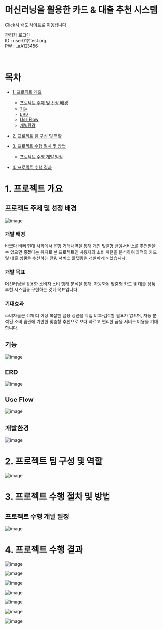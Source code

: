 # 머신러닝을 활용한 카드 & 대출 추천 시스템

<a href="https://cis-pintech.onedu.blue/" target="_blank">Click시 배포 사이트로 이동됩니다</a>

<span>
관리자 로그인<br>
ID : user01@test.org<br>
PW : _aA123456<br>
</span>
<br>
<br>

# 목차

- [1. 프로젝트 개요](#1-프로젝트-개요)
    * [프로젝트 주제 및 선정 배경](#프로젝트-주제-및-선정-배경)
    * [기능](#기능)
    * [ERD](#ERD)
    * [Use Flow](#Use-Flow)
    * [개발환경](#개발환경)
- [2. 프로젝트 팀 구성 및 역할](#2-프로젝트-팀-구성-및-역할)

- [3. 프로젝트 수행 절차 및 방법](#3-프로젝트-수행-절차-및-방법)
    * [프로젝트 수행 개발 일정](#프로젝트-수행-개발-일정)
- [4. 프로젝트 수행 결과](#4-프로젝트-수행-결과)


# 1. 프로젝트 개요

## 프로젝트 주제 및 선정 배경

![image](https://github.com/user-attachments/assets/d35f3acf-6076-4b12-8e5b-6848f059ada5)

### 개발 배경

바쁘다 바빠 현대 사회에서 은행 거래내역을 통해 개인 맞춤형 금융서비스를 추천받을 수 있으면 좋겠다는 취지로 본 프로젝트인 사용자의 소비 패턴을 분석하여 최적의 카드 및 대출 상품을 추천하는 금융 서비스 플랫폼을 개발하게 되었습니다.

### 개발 목표

머신러닝을 활용한 소비자 소비 행태 분석을 통해, 자동화된 맞춤형 카드 및 대출 상품 추천 시스템을  구현하는 것이 목표입니다.

### 기대효과

소비자들은 이제 더 이상 복잡한 금융 상품을 직접 비교·검색할 필요가 없으며, 자동 분석된 소비 습관에 기반한 맞춤형 추천으로 보다 빠르고 편리한 금융 서비스 이용을 기대합니다.

## 기능

![image](https://github.com/user-attachments/assets/8fd2b4a2-322c-4f73-adda-4d5ab9415c87)

## ERD

![image](https://github.com/user-attachments/assets/cfe458ab-c983-481d-92cf-d91ceccc77b2)

## Use Flow

![image](https://github.com/user-attachments/assets/2905ad96-e206-4068-bfcb-4c984ef6de1b)

## 개발환경

![image](https://github.com/user-attachments/assets/fb8fbf0c-ca1e-40ef-a324-4646fc713270)

# 2. 프로젝트 팀 구성 및 역할

![image](https://github.com/user-attachments/assets/dcc2fc9f-123e-44de-9f7c-66f9b14004c5)

# 3. 프로젝트 수행 절차 및 방법

## 프로젝트 수행 개발 일정

![image](https://github.com/user-attachments/assets/ad5f597d-30bd-48c8-aa5f-20008abed7c7)

# 4. 프로젝트 수행 결과

![image](https://github.com/user-attachments/assets/a2b0e665-3350-4a11-8bb0-ded1259629b1)

![image](https://github.com/user-attachments/assets/0f7ebd3d-a137-4662-9abf-6b6b97053f19)

![image](https://github.com/user-attachments/assets/96bc5868-2212-4a66-8c35-d4e7c8cfe434)

![image](https://github.com/user-attachments/assets/9eac7c46-f2aa-4d1d-86a2-6ca50fe454d1)

![image](https://github.com/user-attachments/assets/f899df34-cc18-4334-887a-daac7b5da602)

![image](https://github.com/user-attachments/assets/1b89a8f5-2062-485c-9f2c-67d439a649d3)

![image](https://github.com/user-attachments/assets/c69277d6-6930-4278-9e63-7dcde218ef70)
